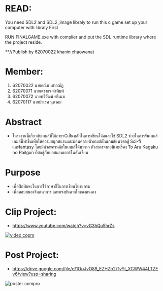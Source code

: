 # READ:

You need SDL2 and SDL2_image libraly to run this c game set up your computer with libraly First

RUN FINALGAME.exe with complier and put the SDL runtime library where the project reside.

**//Publish by 62070022 khanin chaowanat


# Member:
1. 62070022 นายคณิน เชาวณัฏ
2. 62070071 นายเดชาธร คำพิมพ์
3. 62070072 นายทวีวัฒน์ ศรีเมฆ
4. 62070117 นายปวเรศ นุตาคม


# Abstract
- โครงงานนี้เกี่ยวกับเกมส์ที่ใช้ภาษาCเป็นหลักในการเขียนโค้ดและใช้ SDL2 ช่วยในการรันเกมส์ เกมส์นี้ทำขึ้นเพื่อให้ความสนุกสนานและผ่อนคลายตัวเกมส์เป็นเกมส์แนวต่อสู้ Sci-fi และfantasy โดยมีตัวละครหลักในเกมส์ได้มาจาก ตัวละครจากอนิเมะเรื่อง To Aru Kagaku no Railgun ที่ต่อสู้กับบอสมอนเตอร์ในดันเจี้ยน


# Purpose
- เพื่อฝึกทักษะในการใช้ภาษาซีในการเขียนโปรแกรม
- เพื่อตอบสนองจินตนาการ และแรงบันดาลใจของตนเอง


# Clip Project:
- https://www.youtube.com/watch?v=vG3hQu5hrZs

[![video copro](https://i.imgur.com/583z5Df.jpg)](https://www.youtube.com/watch?v=vG3hQu5hrZs)


# Post Project:
- https://drive.google.com/file/d/1OpJvO89_EZHZb2iTvYt_XGWW44LTZEv6/view?usp=sharing

![poster compro](https://i.imgur.com/vxeQbS0.jpg)
